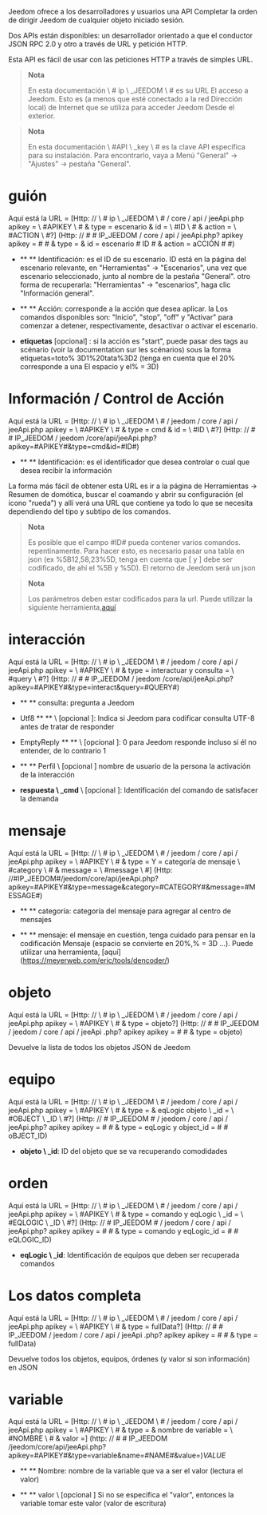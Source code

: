 Jeedom ofrece a los desarrolladores y usuarios una API
Completar la orden de dirigir Jeedom de cualquier objeto
iniciado sesión.

Dos APIs están disponibles: un desarrollador orientado a que el conductor
JSON RPC 2.0 y otro a través de URL y petición HTTP.

Esta API es fácil de usar con las peticiones HTTP a través de simples
URL.

> **Nota**
>
> En esta documentación \ # ip \ _JEEDOM \ # es su URL
> El acceso a Jeedom. Esto es (a menos que esté conectado a la red
> Dirección local) de Internet que se utiliza para acceder Jeedom
> Desde el exterior.

> **Nota**
>
> En esta documentación \ #API \ _key \ # es la clave
> API específica para su instalación. Para encontrarlo, vaya a
> Menú "General" → "Ajustes" → pestaña "General".

guión
========

Aquí está la URL =
[Http: // \ # ip \ _JEEDOM \ # / core / api / jeeApi.php apikey = \ #APIKEY \ # & type = escenario & id = \ #ID \ # & action = \ #ACTION \ #?] (Http: // # # IP_JEEDOM / core / api / jeeApi.php? apikey apikey = # # & type = & id = escenario # ID # & action = aCCIÓN # #)

-   ** ** Identificación: es el ID de su escenario. ID está en la
    página del escenario relevante, en "Herramientas" → "Escenarios", una vez que
    escenario seleccionado, junto al nombre de la pestaña "General". otro
    forma de recuperarla: "Herramientas" → "escenarios", haga clic
    "Información general".

-   ** ** Acción: corresponde a la acción que desea aplicar. la
    Los comandos disponibles son: "Inicio", "stop", "off" y
    "Activar" para comenzar a detener, respectivamente, desactivar o
    activar el escenario.

-   **etiquetas** \[opcional\] : si la acción es "start", puede pasar
    des tags au scénario (voir la documentation sur les scénarios) sous
    la forma etiquetas=toto% 3D1%20tata%3D2 (tenga en cuenta que el 20% corresponde a una
    El espacio y el% = 3D)

Información / Control de Acción
====================

Aquí está la URL =
[Http: // \ # ip \ _JEEDOM \ # / jeedom / core / api / jeeApi.php apikey = \ #APIKEY \ # & type = cmd & id = \ #ID \ #?] (Http: // # # IP_JEEDOM / jeedom /core/api/jeeApi.php?apikey=#APIKEY#&type=cmd&id=#ID#)

-   ** ** Identificación: es el identificador que desea controlar o cual
    que desea recibir la información

La forma más fácil de obtener esta URL es ir a la página de Herramientas →
Resumen de domótica, buscar el coamando y abrir su configuración
(el icono "rueda") y allí verá una URL que contiene
ya todo lo que se necesita dependiendo del tipo y subtipo de los
comandos.

> **Nota**
>
> Es posible que el campo \#ID\# pueda contener varios comandos.
> repentinamente. Para hacer esto, es necesario pasar una tabla en json (ex
> %5B12,58,23%5D, tenga en cuenta que \[ y \] debe ser codificado, de ahí el %5B
> y %5D). El retorno de Jeedom será un json

> **Nota**
>
> Los parámetros deben estar codificados para la url. Puede utilizar la
> siguiente herramienta,[aquí](https://meyerweb.com/eric/tools/dencoder/)

interacción
===========

Aquí está la URL =
[Http: // \ # ip \ _JEEDOM \ # / jeedom / core / api / jeeApi.php apikey = \ #APIKEY \ # & type = interactuar y consulta = \ #query \ #?] (Http: // # # IP_JEEDOM / jeedom /core/api/jeeApi.php?apikey=#APIKEY#&type=interact&query=#QUERY#)

-   ** ** consulta: pregunta a Jeedom

-   Utf8 ** ** \ [opcional \]: Indica si Jeedom para codificar consulta
    UTF-8 antes de tratar de responder

-   EmptyReply ** ** \ [opcional \]: 0 para Jeedom responde incluso si él
    no entender, de lo contrario 1

-   ** ** Perfil \ [opcional \] nombre de usuario de la persona
    la activación de la interacción

-   **respuesta \ _cmd** \ [opcional \]: Identificación del comando de
    satisfacer la demanda

mensaje
=======

Aquí está la URL =
[Http: // \ # ip \ _JEEDOM \ # / jeedom / core / api / jeeApi.php apikey = \ #APIKEY \ # & type = Y = categoría de mensaje \ #category \ # & message = \ #message \ #] (Http: //#IP_JEEDOM#/jeedom/core/api/jeeApi.php?apikey=#APIKEY#&type=message&category=#CATEGORY#&message=#MESSAGE#)

-   ** ** categoría: categoría del mensaje para agregar al centro de mensajes

-   ** ** mensaje: el mensaje en cuestión, tenga cuidado para pensar en la codificación
    Mensaje (espacio se convierte en 20%,% = 3D ...). Puede utilizar una
    herramienta, [aquí] (https://meyerweb.com/eric/tools/dencoder/)

objeto
=====

Aquí está la URL =
[Http: // \ # ip \ _JEEDOM \ # / jeedom / core / api / jeeApi.php apikey = \ #APIKEY \ # & type = objeto?] (Http: // # # IP_JEEDOM / jeedom / core / api / jeeApi .php? apikey apikey = # # & type = objeto)

Devuelve la lista de todos los objetos JSON de Jeedom

equipo
==========

Aquí está la URL =
[Http: // \ # ip \ _JEEDOM \ # / jeedom / core / api / jeeApi.php apikey = \ #APIKEY \ # & type = & eqLogic objeto \ _id = \ #OBJECT \ _ID \ #?] (Http: // # IP_JEEDOM # / jeedom / core / api / jeeApi.php? apikey apikey = # # & type = eqLogic y object_id = # # oBJECT_ID)

-   **objeto \ _id**: ID del objeto que se va recuperando
    comodidades

orden
========

Aquí está la URL =
[Http: // \ # ip \ _JEEDOM \ # / jeedom / core / api / jeeApi.php apikey = \ #APIKEY \ # & type = comando y eqLogic \ _id = \ #EQLOGIC \ _ID \ #?] (Http: // # IP_JEEDOM # / jeedom / core / api / jeeApi.php? apikey apikey = # # & type = comando y eqLogic_id = # # eQLOGIC_ID)

-   **eqLogic \ _id**: Identificación de equipos que deben ser recuperada
    comandos

Los datos completa
=========

Aquí está la URL =
[Http: // \ # ip \ _JEEDOM \ # / jeedom / core / api / jeeApi.php apikey = \ #APIKEY \ # & type = fullData?] (Http: // # # IP_JEEDOM / jeedom / core / api / jeeApi .php? apikey apikey = # # & type = fullData)

Devuelve todos los objetos, equipos, órdenes (y valor si
son información) en JSON

variable
========

Aquí está la URL =
[Http: // \ # ip \ _JEEDOM \ # / jeedom / core / api / jeeApi.php apikey = \ #APIKEY \ # & type = & nombre de variable = \ #NOMBRE \ # & valor =] (http: // # # IP_JEEDOM /jeedom/core/api/jeeApi.php?apikey=#APIKEY#&type=variable&name=#NAME#&value=)*VALUE*

-   ** ** Nombre: nombre de la variable que va a ser el valor (lectura
    el valor)

-   ** ** valor \ [opcional \] Si no se especifica el "valor", entonces la variable
    tomar este valor (valor de escritura)


